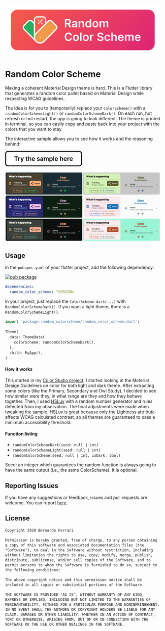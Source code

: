 ![Image of Fast Dark Theme](assets/readme.png)

# Random Color Scheme

Making a coherent Material Design theme is hard. This is a Flutter library that generates a random color pallet based on Material Design while respecting WCAG guidelines.

The idea is for you to (temporarily) replace your `ColorScheme()` with a `randomColorSchemeLight()` or `randomColorSchemeDark()`.
On each run, hot refresh or hot restart, the app is going to look different. The theme is printed in terminal, so you can easily copy and paste back into your project with the colors that you want to stay.

The interactive sample allows you to see how it works and the reasoning behind:

<a href="https://bernaferrari.github.io/RandomColorScheme"><img src="assets/try_here.png" height="50"/></a>

[![Random Color Scheme](assets/sample_preview.png)](https://bernaferrari.github.io/RandomColorScheme/)

## Usage

In the `pubspec.yaml` of your flutter project, add the following dependency:

[![pub package](https://img.shields.io/pub/v/random_color_scheme.svg)](https://pub.dev/packages/random_color_scheme)

```yaml
dependencies:
  random_color_scheme: ^VERSION
```

In your project, just replace the `ColorScheme.dark(...)` with `RandomColorSchemeDark()`.
If you want a light theme, there is a `RandomColorSchemeLight()`.

```dart
import 'package:random_colorscheme/random_color_scheme.dart';

Theme(
  data: ThemeData(
    colorScheme: randomColorSchemeDark(),
  ),
  child: MyApp(),
)
```
#### How it works
This started in my [Color Studio project](https://github.com/bernaferrari/color-studio).
I started looking at the Material Design Guidelines on color for both light and dark theme.
After extracting some colors (like the Primary, Secondary and Owl Study), I decided to see how similar were they, in what range are they and how they behave together.
Then, I used [HSLuv](https://www.hsluv.org/) with a random number generator and rules detected from my observation. The final adjustments were made when tweaking the sample.
HSLuv is great because only the Lightness attribute affects WCAG calculated contrast, so all themes are guaranteed to pass
a minimum accessibility threshold.

#### Function listing
- `randomColorSchemeDark(seed: null | int)`
- `randomColorSchemeLight(seed: null | int)`
- `randomColorScheme(seed: null | int, isDark: bool)`

Seed: an integer which guarantees the random function is always going to have the same output (i.e., the same ColorScheme).
It is optional.

## Reporting Issues

If you have any suggestions or feedback, issues and pull requests are welcome.
You can report [here](https://github.com/bernaferrari/RandomColorScheme/issues).

## License

    Copyright 2020 Bernardo Ferrari

    Permission is hereby granted, free of charge, to any person obtaining a copy of this software and associated documentation files (the "Software"), to deal in the Software without restriction, including without limitation the rights to use, copy, modify, merge, publish, distribute, sublicense, and/or sell copies of the Software, and to permit persons to whom the Software is furnished to do so, subject to the following conditions:

    The above copyright notice and this permission notice shall be included in all copies or substantial portions of the Software.

    THE SOFTWARE IS PROVIDED "AS IS", WITHOUT WARRANTY OF ANY KIND, EXPRESS OR IMPLIED, INCLUDING BUT NOT LIMITED TO THE WARRANTIES OF MERCHANTABILITY, FITNESS FOR A PARTICULAR PURPOSE AND NONINFRINGEMENT. IN NO EVENT SHALL THE AUTHORS OR COPYRIGHT HOLDERS BE LIABLE FOR ANY CLAIM, DAMAGES OR OTHER LIABILITY, WHETHER IN AN ACTION OF CONTRACT, TORT OR OTHERWISE, ARISING FROM, OUT OF OR IN CONNECTION WITH THE SOFTWARE OR THE USE OR OTHER DEALINGS IN THE SOFTWARE.